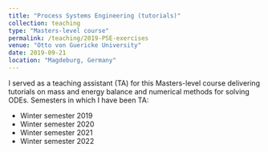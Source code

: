 ```yaml
---
title: "Process Systems Engineering (tutorials)"
collection: teaching
type: "Masters-level course"
permalink: /teaching/2019-PSE-exercises
venue: "Otto von Guericke University"
date: 2019-09-21
location: "Magdeburg, Germany"
---
```


I served as a teaching assistant (TA) for this Masters-level course delivering tutorials on mass and energy balance and numerical methods for solving ODEs.
Semesters in which I have been TA:
* Winter semester 2019
* Winter semester 2020
* Winter semester 2021
* Winter semester 2022
